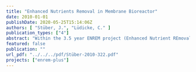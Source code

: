 ```yaml
---
title: "Enhanced Nutrients Removal in Membrane Bioreactor"
date: 2010-01-01
publishDate: 2020-05-25T15:14:06Z
authors: [ "Stüber, J.", "Lüdicke, C." ]
publication_types: ["4"]
abstract: "Within the 3.5 year ENREM project (Enhanced Nutrient REmoval in Membranebioreactors) in Berlin-Margaretenhöhe a novel and patented process was investigated to demonstrate the feasibility of a semi-decentralised solution reaching high effluent requirements set by the water authority of Berlin. This novel process could be a solution for suburban areas of Berlin which are not connected to central sewer system. The biological process combines enhanced biological phosphorus removal (EBPR) with post denitrification in MBR technology without dosing of any carbon sources. The process configuration of this demonstration plant enables advanced wastewater nutrients removal (C, P and N) and could be a promising option for wastewater treatment wherever high effluent qualities are required. A second prototype MBR system was operated in parallel, applying a different biological process, e.g. without biological phosphorus removal, enabling a comparison of these different technological approaches. The demonstration plant showed high elimination rates for COD (>95%), phosphorus (>99%) and nitrogen (up to 98%) when operated within the appropriate range of design conditions. The operational experience within the first years showed that there is a possibility for process stabilisation by changing the ratio of the process steps. For this reason the volume of the anoxic zone was enlarged by reducing the aerobic volume in Feb 2008. The positive effects could be seen on the basis of the effluent concentrations after a short period of adaptation. The membrane filtration performance was very reliable with a new cleaning strategy: Two membranes were operated alternating with an operational flux of 15 – 20 L/m²/h and a maintenance cleaning with low chemical concentration. Different cleaning agents were used in order to evaluate the cleaning efficiencies. An economical evaluation of the demonstration plant was performed in comparison to the existing wastewater treatment costs of app. 7 €/m3 by trucking away and the prototype MBR plant. Operated on the same site, the two MBR systems were used to calculate the actual costs, in relation to the effluent quality, and to perform a scale-up up to 5000 pe considering four different effluent quality classes. The results showed that the ENREM process applied in the demonstration plant is economically an alternative for plant sizes of 5000 pe and larger. For plant sizes smaller than 5000 pe, the prototype MBR system equipped with precipitation and a downstream adsorption filter for enhanced phosphorus removal proofed to be the more viable solution."
featured: false
publication: ""
url_pdf: "../../../pdf/Stüber-2010-322.pdf"
projects: ["enrem-plus"]
---
```


